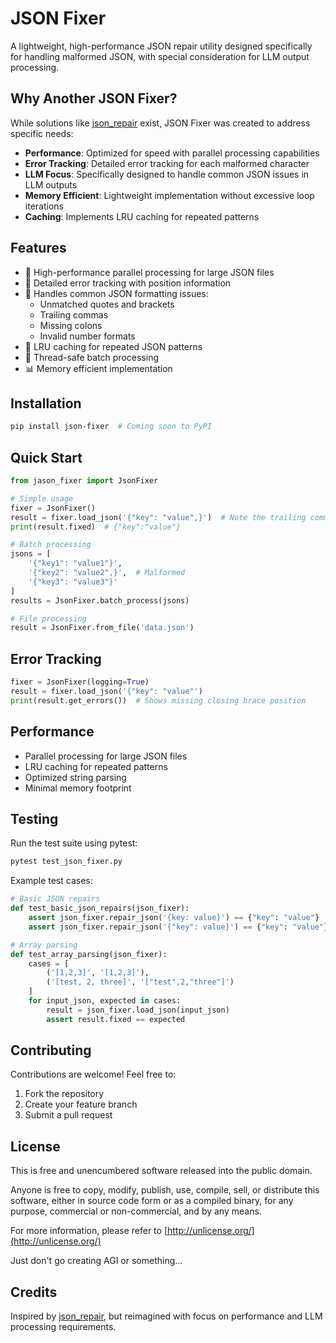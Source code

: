 # JSON Fixer

A lightweight, high-performance JSON repair utility designed specifically for handling malformed JSON, with special consideration for LLM output processing.

## Why Another JSON Fixer?

While solutions like [json_repair](https://github.com/mangiucugna/json_repair) exist, JSON Fixer was created to address specific needs:

- **Performance**: Optimized for speed with parallel processing capabilities
- **Error Tracking**: Detailed error tracking for each malformed character
- **LLM Focus**: Specifically designed to handle common JSON issues in LLM outputs
- **Memory Efficient**: Lightweight implementation without excessive loop iterations
- **Caching**: Implements LRU caching for repeated patterns

## Features

- 🚀 High-performance parallel processing for large JSON files
- 📝 Detailed error tracking with position information
- 🔄 Handles common JSON formatting issues:
  - Unmatched quotes and brackets
  - Trailing commas
  - Missing colons
  - Invalid number formats
- 💾 LRU caching for repeated JSON patterns
- 🧵 Thread-safe batch processing
- 📊 Memory efficient implementation

## Installation

```bash
pip install json-fixer  # Coming soon to PyPI
```

## Quick Start

```python
from jason_fixer import JsonFixer

# Simple usage
fixer = JsonFixer()
result = fixer.load_json('{"key": "value",}')  # Note the trailing comma
print(result.fixed)  # {"key":"value"}

# Batch processing
jsons = [
    '{"key1": "value1"}',
    '{"key2": "value2",}',  # Malformed
    '{"key3": "value3"}'
]
results = JsonFixer.batch_process(jsons)

# File processing
result = JsonFixer.from_file('data.json')
```

## Error Tracking

```python
fixer = JsonFixer(logging=True)
result = fixer.load_json('{"key": "value"')
print(result.get_errors())  # Shows missing closing brace position
```

## Performance

- Parallel processing for large JSON files
- LRU caching for repeated patterns
- Optimized string parsing
- Minimal memory footprint

## Testing

Run the test suite using pytest:

```bash
pytest test_json_fixer.py
```

Example test cases:

```python
# Basic JSON repairs
def test_basic_json_repairs(json_fixer):
    assert json_fixer.repair_json('{key: value}') == {"key": "value"}
    assert json_fixer.repair_json('{"key": value}') == {"key": "value"}

# Array parsing
def test_array_parsing(json_fixer):
    cases = [
        ('[1,2,3]', '[1,2,3]'),
        ('[test, 2, three]', '["test",2,"three"]')
    ]
    for input_json, expected in cases:
        result = json_fixer.load_json(input_json)
        assert result.fixed == expected
```

## Contributing

Contributions are welcome! Feel free to:

1. Fork the repository
2. Create your feature branch
3. Submit a pull request

## License

This is free and unencumbered software released into the public domain.

Anyone is free to copy, modify, publish, use, compile, sell, or distribute this software, either in source code form or as a compiled binary, for any purpose, commercial or non-commercial, and by any means.

For more information, please refer to [http://unlicense.org/](http://unlicense.org/)

Just don't go creating AGI or something...

## Credits

Inspired by [json_repair](https://github.com/mangiucugna/json_repair), but reimagined with focus on performance and LLM processing requirements.
